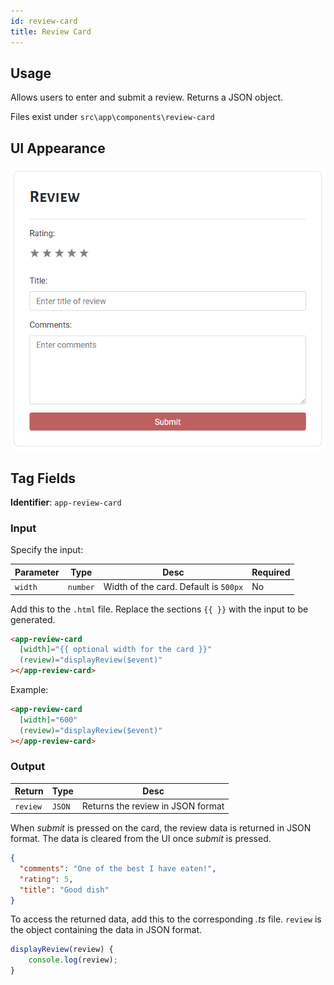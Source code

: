 ```yaml
---
id: review-card
title: Review Card
---
```


## Usage

Allows users to enter and submit a review. Returns a JSON object.

Files exist under `src\app\components\review-card`

## UI Appearance

![alt text](../../static/img/examples/review-card.PNG "Review Card")

## Tag Fields

**Identifier**: `app-review-card`

### Input

Specify the input:

| Parameter | Type     | Desc                                  | Required |
| --------- | -------- | ------------------------------------- | -------- |
| `width`   | `number` | Width of the card. Default is `500px` | No       |

Add this to the `.html` file. Replace the sections `{{ }}` with the input to be generated.

```html
<app-review-card
  [width]="{{ optional width for the card }}"
  (review)="displayReview($event)"
></app-review-card>
```

Example:

```html
<app-review-card
  [width]="600"
  (review)="displayReview($event)"
></app-review-card>
```

### Output

| Return   | Type   | Desc                              |
| -------- | ------ | --------------------------------- |
| `review` | `JSON` | Returns the review in JSON format |

When _submit_ is pressed on the card, the review data is returned in JSON format. The data is cleared from the UI once _submit_ is pressed.

```json
{
  "comments": "One of the best I have eaten!",
  "rating": 5,
  "title": "Good dish"
}
```

To access the returned data, add this to the corresponding _.ts_ file. `review` is the object containing the data in JSON format.

```javascript
displayReview(review) {
    console.log(review);
}
```
